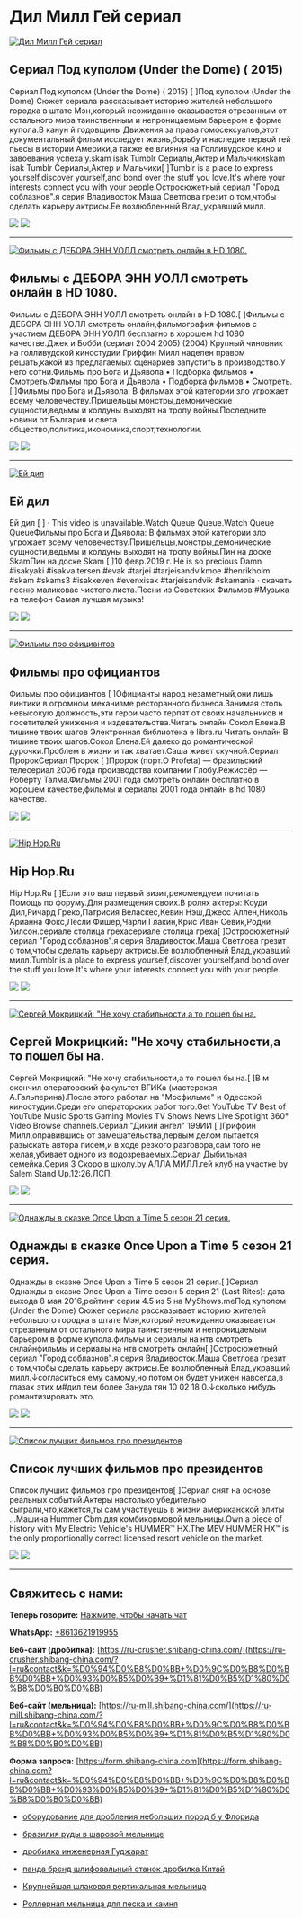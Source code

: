 # Дил Милл Гей сериал

<a href="https://swt.shibang-china.com/?l=ru&img&k=%D0%94%D0%B8%D0%BB+%D0%9C%D0%B8%D0%BB%D0%BB+%D0%93%D0%B5%D0%B9+%D1%81%D0%B5%D1%80%D0%B8%D0%B0%D0%BB" target="_blank">![Дил Милл Гей сериал](http://static.shibang-china.com/all-800x300/667.jpg)</a>

## Сериал Под куполом (Under the Dome) ( 2015)
Сериал Под куполом (Under the Dome) ( 2015) [ ]Под куполом (Under the Dome) Сюжет сериала рассказывает историю жителей небольшого городка в штате Мэн,который неожиданно оказывается отрезанным от остального мира таинственным и непроницаемым барьером в форме купола.В канун й годовщины Движения за права гомосексуалов,этот документальный фильм исследует жизнь,борьбу и наследие первой гей пьесы в истории Америки,а также ее влияния на Голливудское кино и завоевания успеха у.skam isak Tumblr Сериалы,Актер и Мальчикиskam isak Tumblr Сериалы,Актер и Мальчики[ ]Tumblr is a place to express yourself,discover yourself,and bond over the stuff you love.It's where your interests connect you with your people.Остросюжетный сериал &quot;Город соблазнов&quot;.я серия Владивосток.Маша Светлова грезит о том,чтобы сделать карьеру актрисы.Ее возлюбленный Влад,укравший милл.


<a href="https://whatsapp.shibangsoft.com/WhatsApp.php" target="_blank" title="WhatsApp">![](http://static.shibang-china.com/icon/whatsapp.png)</a> <a href="https://swt.shibang-china.com/?l=ru&icon&k=%D0%94%D0%B8%D0%BB+%D0%9C%D0%B8%D0%BB%D0%BB+%D0%93%D0%B5%D0%B9+%D1%81%D0%B5%D1%80%D0%B8%D0%B0%D0%BB" target="_blank">![](http://static.shibang-china.com/icon/chat-ru.png)</a>

---

<a href="https://swt.shibang-china.com/?l=ru&img&k=%D0%94%D0%B8%D0%BB+%D0%9C%D0%B8%D0%BB%D0%BB+%D0%93%D0%B5%D0%B9+%D1%81%D0%B5%D1%80%D0%B8%D0%B0%D0%BB" target="_blank">![Фильмы с ДЕБОРА ЭНН УОЛЛ смотреть онлайн в HD 1080.](http://static.shibang-china.com/all-800x300/85.jpg)</a>

## Фильмы с ДЕБОРА ЭНН УОЛЛ смотреть онлайн в HD 1080.
Фильмы с ДЕБОРА ЭНН УОЛЛ смотреть онлайн в HD 1080.[ ]Фильмы с ДЕБОРА ЭНН УОЛЛ смотреть онлайн,фильмография фильмов с участием ДЕБОРА ЭНН УОЛЛ бесплатно в хорошем hd 1080 качестве.Джек и Бобби (сериал 2004 2005) (2004).Крупный чиновник на голливудской киностудии Гриффин Милл наделен правом решать,какой из предлагаемых сценариев запустить в производство.У него сотни.Фильмы про Бога и Дьявола • Подборка фильмов • Смотреть.Фильмы про Бога и Дьявола • Подборка фильмов • Смотреть.[ ]Фильмы про Бога и Дьявола: В фильмах этой категории зло угрожает всему человечеству.Пришельцы,монстры,демонические сущности,ведьмы и колдуны выходят на тропу войны.Последните новини от България и света общество,политика,икономика,спорт,технологии.


<a href="https://whatsapp.shibangsoft.com/WhatsApp.php" target="_blank" title="WhatsApp">![](http://static.shibang-china.com/icon/whatsapp.png)</a> <a href="https://swt.shibang-china.com/?l=ru&icon&k=%D0%94%D0%B8%D0%BB+%D0%9C%D0%B8%D0%BB%D0%BB+%D0%93%D0%B5%D0%B9+%D1%81%D0%B5%D1%80%D0%B8%D0%B0%D0%BB" target="_blank">![](http://static.shibang-china.com/icon/chat-ru.png)</a>

---

<a href="https://swt.shibang-china.com/?l=ru&img&k=%D0%94%D0%B8%D0%BB+%D0%9C%D0%B8%D0%BB%D0%BB+%D0%93%D0%B5%D0%B9+%D1%81%D0%B5%D1%80%D0%B8%D0%B0%D0%BB" target="_blank">![Ей дил](http://static.shibang-china.com/all-800x300/214.jpg)</a>

## Ей дил
Ей дил [ ]&nbsp;&#0183;&#32;This video is unavailable.Watch Queue Queue.Watch Queue QueueФильмы про Бога и Дьявола: В фильмах этой категории зло угрожает всему человечеству.Пришельцы,монстры,демонические сущности,ведьмы и колдуны выходят на тропу войны.Пин на доске SkamПин на доске Skam [ ]10 февр.2019 г. He is so precious Damn #isakyaki #isakvaltersen #evak #tarjei #tarjeisandvikmoe #henrikholm #skam #skams3 #isakxeven #evenxisak #tarjeisandvik #skamania&nbsp;&#0183;&#32;скачать песню маликовас чистого листа.Песни из Советских Фильмов #Музыка на телефон Самая лучшая музыка!


<a href="https://whatsapp.shibangsoft.com/WhatsApp.php" target="_blank" title="WhatsApp">![](http://static.shibang-china.com/icon/whatsapp.png)</a> <a href="https://swt.shibang-china.com/?l=ru&icon&k=%D0%94%D0%B8%D0%BB+%D0%9C%D0%B8%D0%BB%D0%BB+%D0%93%D0%B5%D0%B9+%D1%81%D0%B5%D1%80%D0%B8%D0%B0%D0%BB" target="_blank">![](http://static.shibang-china.com/icon/chat-ru.png)</a>

---

<a href="https://swt.shibang-china.com/?l=ru&img&k=%D0%94%D0%B8%D0%BB+%D0%9C%D0%B8%D0%BB%D0%BB+%D0%93%D0%B5%D0%B9+%D1%81%D0%B5%D1%80%D0%B8%D0%B0%D0%BB" target="_blank">![Фильмы про официантов](http://static.shibang-china.com/all-800x300/16.jpg)</a>

## Фильмы про официантов
Фильмы про официантов [ ]Официанты народ незаметный,они лишь винтики в огромном механизме ресторанного бизнеса.Занимая столь невысокую должность,эти герои часто терпят от своих начальников и посетителей унижения и издевательства.Читать онлайн Сокол Елена.В тишине твоих шагов Электронная библиотека e libra.ru Читать онлайн В тишине твоих шагов.Сокол Елена.Ей далеко до романтической дурочки.Проблем в жизни и так хватает.Саша живет скучной.Сериал ПророкСериал Пророк [ ]Пророк (порт.O Profeta) — бразильский телесериал 2006 года производства компании Глобу.Режиссёр — Роберту Талма.Фильмы 2001 года смотреть онлайн бесплатно в хорошем качестве,фильмы и сериалы 2001 года онлайн в hd 1080 качестве.


<a href="https://whatsapp.shibangsoft.com/WhatsApp.php" target="_blank" title="WhatsApp">![](http://static.shibang-china.com/icon/whatsapp.png)</a> <a href="https://swt.shibang-china.com/?l=ru&icon&k=%D0%94%D0%B8%D0%BB+%D0%9C%D0%B8%D0%BB%D0%BB+%D0%93%D0%B5%D0%B9+%D1%81%D0%B5%D1%80%D0%B8%D0%B0%D0%BB" target="_blank">![](http://static.shibang-china.com/icon/chat-ru.png)</a>

---

<a href="https://swt.shibang-china.com/?l=ru&img&k=%D0%94%D0%B8%D0%BB+%D0%9C%D0%B8%D0%BB%D0%BB+%D0%93%D0%B5%D0%B9+%D1%81%D0%B5%D1%80%D0%B8%D0%B0%D0%BB" target="_blank">![Hip Hop.Ru](http://static.shibang-china.com/all-800x300/1439.jpg)</a>

## Hip Hop.Ru
Hip Hop.Ru [ ]Если это ваш первый визит,рекомендуем почитать Помощь по форуму.Для размещения своих.В ролях актеры: Коуди Дил,Ричард Греко,Патрисия Веласкес,Кевин Нэш,Джесс Аллен,Николь Арианна Фокс,Лесли Фишер,Чарли Глакин,Крис Иван Севик,Родни Уилсон.сериале столица грехасериале столица греха[ ]Остросюжетный сериал &quot;Город соблазнов&quot;.я серия Владивосток.Маша Светлова грезит о том,чтобы сделать карьеру актрисы.Ее возлюбленный Влад,укравший милл.Tumblr is a place to express yourself,discover yourself,and bond over the stuff you love.It's where your interests connect you with your people.


<a href="https://whatsapp.shibangsoft.com/WhatsApp.php" target="_blank" title="WhatsApp">![](http://static.shibang-china.com/icon/whatsapp.png)</a> <a href="https://swt.shibang-china.com/?l=ru&icon&k=%D0%94%D0%B8%D0%BB+%D0%9C%D0%B8%D0%BB%D0%BB+%D0%93%D0%B5%D0%B9+%D1%81%D0%B5%D1%80%D0%B8%D0%B0%D0%BB" target="_blank">![](http://static.shibang-china.com/icon/chat-ru.png)</a>

---

<a href="https://swt.shibang-china.com/?l=ru&img&k=%D0%94%D0%B8%D0%BB+%D0%9C%D0%B8%D0%BB%D0%BB+%D0%93%D0%B5%D0%B9+%D1%81%D0%B5%D1%80%D0%B8%D0%B0%D0%BB" target="_blank">![Сергей Мокрицкий: &quot;Не хочу стабильности,а то пошел бы на.](http://static.shibang-china.com/all-800x300/188.jpg)</a>

## Сергей Мокрицкий: &quot;Не хочу стабильности,а то пошел бы на.
Сергей Мокрицкий: &quot;Не хочу стабильности,а то пошел бы на.[ ]В м окончил операторский факультет ВГИКа (мастерская А.Гальперина).После этого работал на &quot;Мосфильме&quot; и Одесской киностудии.Среди его операторских работ того.Get YouTube TV Best of YouTube Music Sports Gaming Movies TV Shows News Live Spotlight 360&#176; Video Browse channels.Сериал &quot;Дикий ангел&quot; 199ИИ [ ]Гриффин Милл,оправившись от замешательства,первым делом пытается разыскать автора писем,и в ходе резкого разговора,сам того не желая,убивает одного из подозреваемых.Сериал Дыбильная семейка.Серия 3 Скоро в школу.by АЛЛА МИЛЛ.гей клуб на участке by Salem Stand Up.12:26.ЛСП.


<a href="https://whatsapp.shibangsoft.com/WhatsApp.php" target="_blank" title="WhatsApp">![](http://static.shibang-china.com/icon/whatsapp.png)</a> <a href="https://swt.shibang-china.com/?l=ru&icon&k=%D0%94%D0%B8%D0%BB+%D0%9C%D0%B8%D0%BB%D0%BB+%D0%93%D0%B5%D0%B9+%D1%81%D0%B5%D1%80%D0%B8%D0%B0%D0%BB" target="_blank">![](http://static.shibang-china.com/icon/chat-ru.png)</a>

---

<a href="https://swt.shibang-china.com/?l=ru&img&k=%D0%94%D0%B8%D0%BB+%D0%9C%D0%B8%D0%BB%D0%BB+%D0%93%D0%B5%D0%B9+%D1%81%D0%B5%D1%80%D0%B8%D0%B0%D0%BB" target="_blank">![Однажды в сказке Once Upon a Time 5 сезон 21 серия.](http://static.shibang-china.com/all-800x300/1244.jpg)</a>

## Однажды в сказке Once Upon a Time 5 сезон 21 серия.
Однажды в сказке Once Upon a Time 5 сезон 21 серия.[ ]Сериал Однажды в сказке Once Upon a Time сезон 5 серия 21 (Last Rites): дата выхода 8 мая 2016,рейтинг серии 4.5 из 5 на MyShows.meПод куполом (Under the Dome) Сюжет сериала рассказывает историю жителей небольшого городка в штате Мэн,который неожиданно оказывается отрезанным от остального мира таинственным и непроницаемым барьером в форме купола.фильмы и сериалы на нтв смотреть онлайнфильмы и сериалы на нтв смотреть онлайн[ ]Остросюжетный сериал &quot;Город соблазнов&quot;.я серия Владивосток.Маша Светлова грезит о том,чтобы сделать карьеру актрисы.Ее возлюбленный Влад,укравший милл.↓согласиться ему самому,но потом он будет унижен навсегда,в глазах этих м#дил тем более Зануда тян 10 02 18 0.↓сколько нибудь романтизировать это.


<a href="https://whatsapp.shibangsoft.com/WhatsApp.php" target="_blank" title="WhatsApp">![](http://static.shibang-china.com/icon/whatsapp.png)</a> <a href="https://swt.shibang-china.com/?l=ru&icon&k=%D0%94%D0%B8%D0%BB+%D0%9C%D0%B8%D0%BB%D0%BB+%D0%93%D0%B5%D0%B9+%D1%81%D0%B5%D1%80%D0%B8%D0%B0%D0%BB" target="_blank">![](http://static.shibang-china.com/icon/chat-ru.png)</a>

---

<a href="https://swt.shibang-china.com/?l=ru&img&k=%D0%94%D0%B8%D0%BB+%D0%9C%D0%B8%D0%BB%D0%BB+%D0%93%D0%B5%D0%B9+%D1%81%D0%B5%D1%80%D0%B8%D0%B0%D0%BB" target="_blank">![Cписок лучших фильмов про президентов](http://static.shibang-china.com/all-800x300/179.jpg)</a>

## Cписок лучших фильмов про президентов
Cписок лучших фильмов про президентов[ ]Сериал снят на основе реальных событий.Актеры настолько убедительно сыграли,что,кажется,ты сам участвуешь в жизни американской элиты …Машина Hummer Cbm для комбикормовой мельницы.Own a piece of history with My Electric Vehicle's HUMMER™ HX.The MEV HUMMER HX™ is the only proportionally correct licensed resort vehicle on the market.

<a href="https://whatsapp.shibangsoft.com/WhatsApp.php" target="_blank" title="WhatsApp">![](http://static.shibang-china.com/icon/whatsapp.png)</a> <a href="https://swt.shibang-china.com/?l=ru&icon&k=%D0%94%D0%B8%D0%BB+%D0%9C%D0%B8%D0%BB%D0%BB+%D0%93%D0%B5%D0%B9+%D1%81%D0%B5%D1%80%D0%B8%D0%B0%D0%BB" target="_blank">![](http://static.shibang-china.com/icon/chat-ru.png)</a>

---
## Свяжитесь с нами:

**Теперь говорите:** [Нажмите, чтобы начать чат](https://swt.shibang-china.com?l=ru&contact&k=%D0%94%D0%B8%D0%BB+%D0%9C%D0%B8%D0%BB%D0%BB+%D0%93%D0%B5%D0%B9+%D1%81%D0%B5%D1%80%D0%B8%D0%B0%D0%BB)

**WhatsApp:**  [+8613621919955](https://whatsapp.shibangsoft.com/WhatsApp.php)

**Веб-сайт (дробилка):** [https://ru-crusher.shibang-china.com/](https://ru-crusher.shibang-china.com/?l=ru&contact&k=%D0%94%D0%B8%D0%BB+%D0%9C%D0%B8%D0%BB%D0%BB+%D0%93%D0%B5%D0%B9+%D1%81%D0%B5%D1%80%D0%B8%D0%B0%D0%BB)

**Веб-сайт (мельница):** [https://ru-mill.shibang-china.com/](https://ru-mill.shibang-china.com/?l=ru&contact&k=%D0%94%D0%B8%D0%BB+%D0%9C%D0%B8%D0%BB%D0%BB+%D0%93%D0%B5%D0%B9+%D1%81%D0%B5%D1%80%D0%B8%D0%B0%D0%BB)

**Форма запроса:** [https://form.shibang-china.com](https://form.shibang-china.com?l=ru&contact&k=%D0%94%D0%B8%D0%BB+%D0%9C%D0%B8%D0%BB%D0%BB+%D0%93%D0%B5%D0%B9+%D1%81%D0%B5%D1%80%D0%B8%D0%B0%D0%BB)

* [оборудование для дробления небольших пород б  у Флорида](../118/%D0%BE%D0%B1%D0%BE%D1%80%D1%83%D0%B4%D0%BE%D0%B2%D0%B0%D0%BD%D0%B8%D0%B5%20%D0%B4%D0%BB%D1%8F%20%D0%B4%D1%80%D0%BE%D0%B1%D0%BB%D0%B5%D0%BD%D0%B8%D1%8F%20%D0%BD%D0%B5%D0%B1%D0%BE%D0%BB%D1%8C%D1%88%D0%B8%D1%85%20%D0%BF%D0%BE%D1%80%D0%BE%D0%B4%20%D0%B1%20%20%D1%83%20%D0%A4%D0%BB%D0%BE%D1%80%D0%B8%D0%B4%D0%B0.md)

* [бразилия руды в шаровой мельнице](../108/%D0%B1%D1%80%D0%B0%D0%B7%D0%B8%D0%BB%D0%B8%D1%8F%20%D1%80%D1%83%D0%B4%D1%8B%20%D0%B2%20%D1%88%D0%B0%D1%80%D0%BE%D0%B2%D0%BE%D0%B9%20%D0%BC%D0%B5%D0%BB%D1%8C%D0%BD%D0%B8%D1%86%D0%B5.md)

* [дробилка инженерная Гуджарат](../115/%D0%B4%D1%80%D0%BE%D0%B1%D0%B8%D0%BB%D0%BA%D0%B0%20%D0%B8%D0%BD%D0%B6%D0%B5%D0%BD%D0%B5%D1%80%D0%BD%D0%B0%D1%8F%20%D0%93%D1%83%D0%B4%D0%B6%D0%B0%D1%80%D0%B0%D1%82.md)

* [панда бренд шлифовальный станок дробилка Китай](../110/%D0%BF%D0%B0%D0%BD%D0%B4%D0%B0%20%D0%B1%D1%80%D0%B5%D0%BD%D0%B4%20%D1%88%D0%BB%D0%B8%D1%84%D0%BE%D0%B2%D0%B0%D0%BB%D1%8C%D0%BD%D1%8B%D0%B9%20%D1%81%D1%82%D0%B0%D0%BD%D0%BE%D0%BA%20%D0%B4%D1%80%D0%BE%D0%B1%D0%B8%D0%BB%D0%BA%D0%B0%20%D0%9A%D0%B8%D1%82%D0%B0%D0%B9.md)

* [Крупнейшая шлаковая вертикальная мельница](../117/%D0%9A%D1%80%D1%83%D0%BF%D0%BD%D0%B5%D0%B9%D1%88%D0%B0%D1%8F%20%D1%88%D0%BB%D0%B0%D0%BA%D0%BE%D0%B2%D0%B0%D1%8F%20%D0%B2%D0%B5%D1%80%D1%82%D0%B8%D0%BA%D0%B0%D0%BB%D1%8C%D0%BD%D0%B0%D1%8F%20%D0%BC%D0%B5%D0%BB%D1%8C%D0%BD%D0%B8%D1%86%D0%B0.md)

* [Роллерная мельница для песка и камня](../116/%D0%A0%D0%BE%D0%BB%D0%BB%D0%B5%D1%80%D0%BD%D0%B0%D1%8F%20%D0%BC%D0%B5%D0%BB%D1%8C%D0%BD%D0%B8%D1%86%D0%B0%20%D0%B4%D0%BB%D1%8F%20%D0%BF%D0%B5%D1%81%D0%BA%D0%B0%20%D0%B8%20%D0%BA%D0%B0%D0%BC%D0%BD%D1%8F.md)